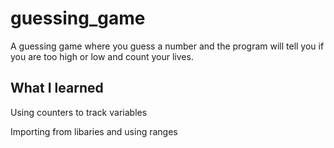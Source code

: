 # guessing_game
A guessing game where you guess a number and the program will tell you if you are too high or low and count your lives.

<h2>What I learned</h2>
<p> Using counters to track variables</p>
<p> Importing from libaries and using ranges</p>
